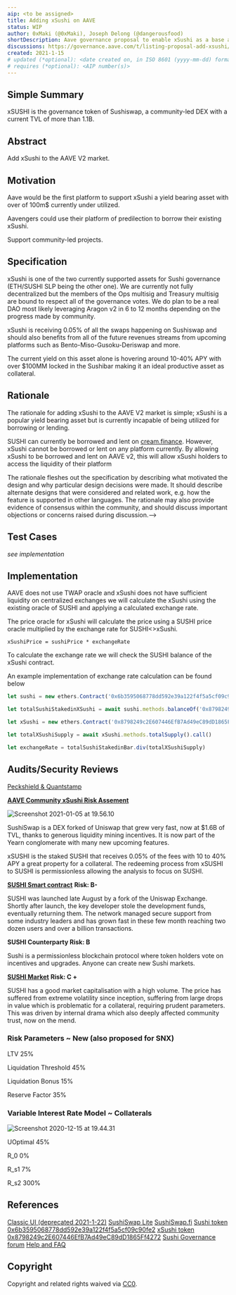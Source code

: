 ```yaml
---
aip: <to be assigned>
title: Adding xSushi on AAVE
status: WIP
author: 0xMaki (@0xMaki), Joseph Delong (@dangerousfood)
shortDescription: Aave governance proposal to enable xSushi as a base asset
discussions: https://governance.aave.com/t/listing-proposal-add-xsushi/1794
created: 2021-1-15
# updated (*optional): <date created on, in ISO 8601 (yyyy-mm-dd) format> or N/A
# requires (*optional): <AIP number(s)>
---
```

## Simple Summary
xSUSHI is the governance token of Sushiswap, a community-led DEX with a current TVL of more than 1.1B.

## Abstract
Add xSushi to the AAVE V2 market.

## Motivation
Aave would be the first platform to support xSushi a yield bearing asset with over of 100m$ currently under utilized.

Aavengers could use their platform of predilection to borrow their existing xSushi.

Support community-led projects.

## Specification
xSushi is one of the two currently supported assets for Sushi governance (ETH/SUSHI SLP being the other one). We are currently not fully decentralized but the members of the Ops multisig and Treasury multisig are bound to respect all of the governance votes. We do plan to be a real DAO most likely leveraging Aragon v2 in 6 to 12 months depending on the progress made by community.

xSushi is receiving 0.05% of all the swaps happening on Sushiswap and should also benefits from all of the future revenues streams from upcoming platforms such as Bento-Miso-Gusoku-Deriswap and more.

The current yield on this asset alone is hovering around 10-40% APY with over $100MM locked in the Sushibar making it an ideal productive asset as collateral.

## Rationale

The rationale for adding xSushi to the AAVE V2 market is simple; xSushi is a popular yield bearing asset but is currently incapable of being utilized for borrowing or lending.

SUSHI can currently be borrowed and lent on [cream.finance](https://app.cream.finance/). However, xSushi cannot be borrowed or lent on any platform currently. By allowing xSushi to be borrowed and lent on AAVE v2, this will allow xSushi holders to access the liquidity of their platform


The rationale fleshes out the specification by describing what motivated the design and why particular design decisions were made. It should describe alternate designs that were considered and related work, e.g. how the feature is supported in other languages. The rationale may also provide evidence of consensus within the community, and should discuss important objections or concerns raised during discussion.-->

## Test Cases

*see implementation*

## Implementation
AAVE does not use TWAP oracle and xSushi does not have sufficient liquidity on centralized exchanges we will calculate the xSushi using the existing oracle of SUSHI and applying a calculated exchange rate.

The price oracle for xSushi will calculate the price using a SUSHI price oracle multiplied by the exchange rate for SUSHI<>xSushi.

`xSushiPrice = sushiPrice * exchangeRate`

To calculate the exchange rate we will check the SUSHI balance of the xSushi contract.

An example implementation of exchange rate calculation can be found below

```js
let sushi = new ethers.Contract('0x6b3595068778dd592e39a122f4f5a5cf09c90fe2', abi, provider)

let totalSushiStakedinXSushi = await sushi.methods.balanceOf('0x8798249c2E607446EfB7Ad49eC89dD1865Ff4272').call()

let xSushi = new ethers.Contract('0x8798249c2E607446EfB7Ad49eC89dD1865Ff4272', abi, provider)

let totalXSushiSupply = await xSushi.methods.totalSupply().call()

let exchangeRate = totalSushiStakedinBar.div(totalXSushiSupply)
```

## Audits/Security Reviews
[Peckshield & Quantstamp](https://docs.defisafety.com/finished-reviews/sushiswap-process-quality-audit#audits)

[**AAVE Community xSushi Risk Assement**](https://governance.aave.com/t/listing-proposal-add-xsushi/1794/16)

![Screenshot 2021-01-05 at 19.56.10](https://aws1.discourse-cdn.com/standard21/uploads/aave/optimized/1X/e35ebb4c429ea6e1162d1fd6faf7d7b624287a14_2_690x184.png)

SushiSwap is a DEX forked of Uniswap that grew very fast, now at $1.6B of TVL, thanks to generous liquidity mining incentives. It is now part of the Yearn conglomerate with many new upcoming features.

xSUSHI is the staked SUSHI that receives 0.05% of the fees with 10 to 40% APY a great property for a collateral. The redeeming process from xSUSHI to SUSHI is permissionless allowing the analysis to focus on SUSHI.

[**SUSHI Smart contract**](https://ethplorer.io/address/0x6b3595068778dd592e39a122f4f5a5cf09c90fe2) **Risk: B-**

SUSHI was launched late August by a fork of the Uniswap Exchange. Shortly after launch, the key developer stole the development funds, eventually returning them. The network managed secure support from some industry leaders and has grown fast in these few month reaching two dozen users and over a billion transactions.

**SUSHI Counterparty Risk: B**

Sushi is a permissionless blockchain protocol where token holders vote on incentives and upgrades. Anyone can create new Sushi markets.

[**SUSHI Market**](https://www.coingecko.com/en/coins/sushi) **Risk: C +**

SUSHI has a good market capitalisation with a high volume. The price has suffered from extreme volatility since inception, suffering from large drops in value which is problematic for a collateral, requiring prudent parameters. This was driven by internal drama which also deeply affected community trust, now on the mend.

### Risk Parameters ~ New (also proposed for SNX)

LTV 25%

Liquidation Threshold 45%

Liquidation Bonus 15%

Reserve Factor 35%

### Variable Interest Rate Model ~ Collaterals

![Screenshot 2020-12-15 at 19.44.31](https://aws1.discourse-cdn.com/standard21/uploads/aave/optimized/1X/db265d003d9c9d4afa45b1fcc6aa6d59a7527206_2_690x444.png)

UOptimal 45%

R_0 0%

R_s1 7%

R_s2 300%

## References
[Classic UI (deprecated 2021-1-22)](https://sushiswap.fi/)
[SushiSwap Lite](https://lite.sushiswap.fi/)
[SushiSwap.fi](https://lite.sushiswap.fi/)
[Sushi token 0x6b3595068778dd592e39a122f4f5a5cf09c90fe2](https://etherscan.io/address/0x6b3595068778dd592e39a122f4f5a5cf09c90fe2)
[xSushi token 0x8798249c2E607446EfB7Ad49eC89dD1865Ff4272](https://etherscan.io/address/0x8798249c2E607446EfB7Ad49eC89dD1865Ff4272)
[Sushi Governance forum](forum.sushiswapclassic.org)
[Help and FAQ](docs.sushiswap.fi)

## Copyright

Copyright and related rights waived via [CC0](https://creativecommons.org/publicdomain/zero/1.0/).